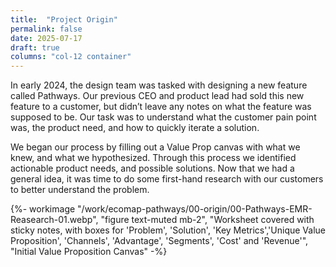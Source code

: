 ```yaml
---
title:  "Project Origin"
permalink: false
date: 2025-07-17
draft: true
columns: "col-12 container"
---
```

<div class="col col-12 sm-8 md-6">
In early 2024, the design team was tasked with designing a new feature called Pathways. Our previous CEO and product lead had sold this new feature to a customer, but didn’t leave any notes on what the feature was supposed to be. Our task was to understand what the customer pain point was, the product need, and how to quickly iterate a solution.


We began our process by filling out a Value Prop canvas with what we knew, and what we hypothesized. Through this process we identified actionable product needs, and possible solutions. Now that we had a general idea, it was time to do some  first-hand research with our customers to better understand the problem.
</div>
<div class="col col-12 sm-4 md-6 ">
{%- workimage "/work/ecomap-pathways/00-origin/00-Pathways-EMR-Reasearch-01.webp", "figure text-muted mb-2", "Worksheet covered with sticky notes, with boxes for 'Problem', 'Solution', 'Key Metrics','Unique Value Proposition', 'Channels', 'Advantage', 'Segments', 'Cost' and 'Revenue'", "Initial Value Proposition Canvas"  -%}
</div>
